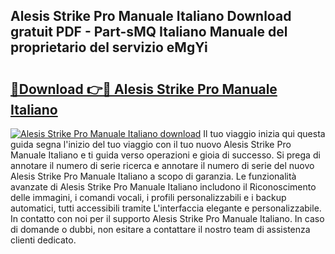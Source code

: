 ## Alesis Strike Pro Manuale Italiano Download gratuit PDF - Part-sMQ Italiano Manuale del proprietario del servizio eMgYi

# <h2><a href="http://dfb3kpm.blite.top/?on=Alesis+Strike+Pro+Manuale+Italiano">🔗Download 👉🔴 Alesis Strike Pro Manuale Italiano</a></h2>

[![Alesis Strike Pro Manuale Italiano download](https://i.imgur.com/lujVjoI.png)](http://dfb3kpm.blite.top/?on=Alesis+Strike+Pro+Manuale+Italiano)
Il tuo viaggio inizia qui questa guida segna l'inizio del tuo viaggio con il tuo nuovo Alesis Strike Pro Manuale Italiano e ti guida verso operazioni e gioia di successo. Si prega di annotare il numero di serie ricerca e annotare il numero di serie del nuovo Alesis Strike Pro Manuale Italiano a scopo di garanzia. Le funzionalità avanzate di Alesis Strike Pro Manuale Italiano includono il Riconoscimento delle immagini, i comandi vocali, i profili personalizzabili e i backup automatici, tutti accessibili tramite L'interfaccia elegante e personalizzabile. In contatto con noi per il supporto Alesis Strike Pro Manuale Italiano. In caso di domande o dubbi, non esitare a contattare il nostro team di assistenza clienti dedicato.

